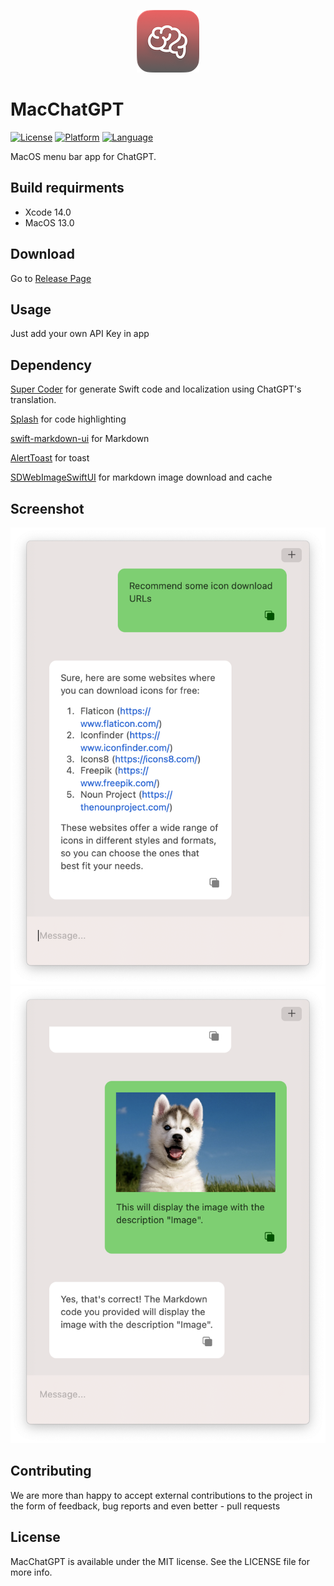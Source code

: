 <p align="center">
  <img src="Assets/logo.png?raw=true" alt="MacChatGPT"/>
</p>

# MacChatGPT

[![License](https://img.shields.io/badge/license-MIT-blue.svg?style=flat
            )](http://mit-license.org) [![Platform](https://img.shields.io/badge/platform-OSX-lightgrey.svg?style=flat
             )](https://developer.apple.com/resources/) [![Language](https://img.shields.io/badge/language-swift-orange.svg?style=flat
             )](https://developer.apple.com/swift)

 MacOS menu bar app for ChatGPT.

## Build requirments

* Xcode 14.0
* MacOS 13.0

## Download

Go to [Release Page](https://github.com/LeaderBoy/Chat/releases)

## Usage

Just add your own API Key in app

## Dependency

[Super Coder](https://supercoder.lessimore.cn/) for generate Swift code and localization using ChatGPT's  translation.

[Splash](https://github.com/JohnSundell/Splash) for code highlighting 

[swift-markdown-ui](https://github.com/gonzalezreal/swift-markdown-ui.git) for Markdown

[AlertToast](https://github.com/elai950/AlertToast.git) for toast

[SDWebImageSwiftUI](https://github.com/SDWebImage/SDWebImageSwiftUI) for markdown image download and cache

## Screenshot

![Image](Assets/screenshot-1.png "Image")
![Image](Assets/screenshot-2.png "Image")

## Contributing

We are more than happy to accept external contributions to the project in the form of feedback, bug reports and even better - pull requests

## License

MacChatGPT is available under the MIT license. See the LICENSE file for more info.
